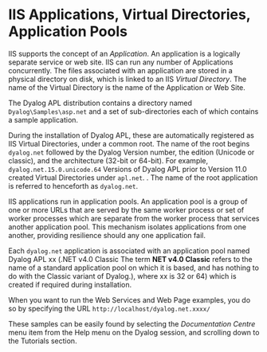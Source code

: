 # IIS Applications, Virtual Directories, Application Pools

IIS supports the concept of an *Application*. An application is a logically separate service or web site. IIS can run any number of Applications concurrently. The files associated with an application are stored in a physical directory on disk, which is linked to an IIS *Virtual Directory*. The name of the Virtual Directory is the name of the Application or Web Site.

The Dyalog APL distribution contains a directory named `Dyalog\Samples\asp.net` and a set of sub-directories each of which contains a sample application.

During the installation of Dyalog APL, these are automatically registered as IIS Virtual Directories, under a common root. The name of the root begins  `dyalog.net` followed by the Dyalog Version number, the edition (Unicode or classic), and the architecture (32-bit or 64-bit). For example, `dyalog.net.15.0.unicode.64` Versions of Dyalog APL prior to Version 11.0 created Virtual Directories under `apl.net`.
. The name of the root application is referred to henceforth as `dyalog.net`.

IIS applications run in application pools. An application pool is a group of one or more URLs that are served by the same worker process or set of worker processes which are separate from the worker process that services another application pool. This mechanism isolates applications from one another, providing resilience should any one application fail.

Each `dyalog.net` application is associated with an application pool named Dyalog APL xx (.NET v4.0 Classic The term **NET v4.0 Classic** refers to the name of a standard application pool on which it is based, and has nothing to do with the Classic variant of Dyalog.), where xx is 32 or 64) which is created if required during installation.

When you want to run the Web Services and Web Page examples, you do so by specifying the URL `http://localhost/dyalog.net.xxxx/`

These samples can be easily found by selecting the *Documentation Centre* menu item from the Help menu on the Dyalog session, and scrolling down to the Tutorials section.
